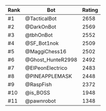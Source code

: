 Rank|Bot|Rating
---|---|---
#1|@TacticalBot|2658
#2|@DarkOnBot|2569
#3|@tbhOnBot|2552
#4|@SF_Bot1nok|2509
#5|@MaggiChess16|2502
#6|@Ghost_HunteR2998|2492
#7|@ElPeonElectrico|2483
#8|@PINEAPPLEMASK|2448
#9|@RaspFish|2372
#10|@is_BOSS|1948
#11|@pawnrobot|1348

